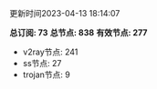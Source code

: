 更新时间2023-04-13 18:14:07

**总订阅: 73**
**总节点: 838**
**有效节点: 277**
- v2ray节点: 241
- ss节点: 27
- trojan节点: 9
